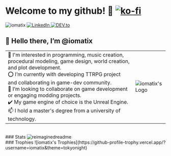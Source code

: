 # Welcome to my github! 🐉 [![ko-fi](https://ko-fi.com/img/githubbutton_sm.svg)](https://ko-fi.com/iomatix)
<img src="https://komarev.com/ghpvc/?username=iomatix&label=Profile%20views&color=0e75b6&style=flat" alt="iomatix" /> <a href="https://www.linkedin.com/in/wypchlak-mateusz/" target="_blank"> <img src="https://img.shields.io/badge/LinkedIn-%230077B5.svg?&style=flat-square&logo=linkedin&logoColor=white" alt="LinkedIn"> </a> <a href="https://dev.to/iomatix" target="_blank"> <img src="https://img.shields.io/badge/DEV-%230A0A0A.svg?&style=flat-square&logo=DEV.to&logoColor=white" alt="DEV.to"> </a>

## 👋 Hello there, I’m @iomatix

| | |
| :-------------- | ----------------- |
| 👀 I'm interested in programming, music creation, procedural modeling, game design, world creation, and plot development.<br>⭕ I’m currently with developing TTRPG project and collaborating in game-dev community.<br>💞️ I’m looking to collaborate on game development or engaging modding projects.<br>✔️ My game engine of choice is the Unreal Engine.<br>📫 I hold a master's degree from a university of technology. | ![iomatix's Logo](https://avatars.githubusercontent.com/u/13110161?v=4?s=400) |


<br>
### Stats
<img src="https://myreadme.vercel.app/api/embed/iomatix?panels=userstatistics,toprepositories,toplanguages,commitgraph" alt="reimaginedreadme" />


<br>
### Trophies
![iomatix's Trophies](https://github-profile-trophy.vercel.app/?username=iomatix&theme=tokyonight)




